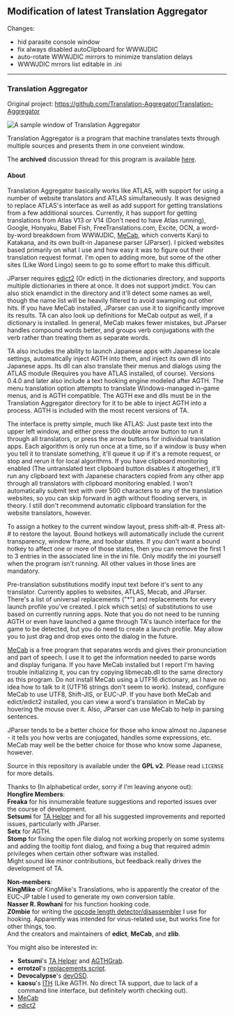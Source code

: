 ## Modification of latest Translation Aggregator
Changes:
- hid parasite console window
- fix always disabled autoClipboard for WWWJDIC
- auto-rotate WWWJDIC mirrors to minimize translation delays
- WWWJDIC mrrors list editable in .ini

---
### Translation Aggregator
Original project: https://github.com/Translation-Aggregator/Translation-Aggregator

![A sample window of Translation Aggregator](https://i.imgur.com/s8fHwUP.png)

Translation Aggregator is a program that machine translates texts through multiple sources and presents them in one conveient window.

The **archived** discussion thread for this program is available [here](https://web.archive.org/web/20190905051811/http://www.hongfire.com:80/forum/forum/hentai-lair/hentai-game-discussion/tools-and-tutorials/68499-translation-aggregator).

#### About

Translation Aggregator basically works like ATLAS, with support for using a number of website translators and ATLAS simultaneously. It was designed to replace ATLAS's interface as well as add support for getting translations from a few additional sources. Currently, it has support for getting translations from Atlas V13 or V14 (Don't need to have Atlas running), Google, Honyaku, Babel Fish, FreeTranslations.com, Excite, OCN, a word-by-word breakdown from WWWJDIC, [MeCab](http://taku910.github.io/mecab/), which converts Kanji to Katakana, and its own built-in Japanese parser (JParser). I picked websites based primarily on what I use and how easy it was to figure out their translation request format. I'm open to adding more, but some of the other sites (Like Word Lingo) seem to go to some effort to make this difficult.

JParser requires [edict2](http://www.edrdg.org/wiki/index.php/JMdict-EDICT_Dictionary_Project) (Or edict) in the dictionaries directory, and supports multiple dictionaries in there at once. It does not support jmdict. You can also stick enamdict in the directory and it'll detect some names as well, though the name list will be heavily filtered to avoid swamping out other hits. If you have MeCab installed, JParser can use it to significantly improve its results. TA can also look up definitions for MeCab output as well, if a dictionary is installed. In general, MeCab makes fewer mistakes, but JParser handles compound words better, and groups verb conjugations with the verb rather than treating them as separate words.

TA also includes the ability to launch Japanese apps with Japanese locale settings, automatically inject AGTH into them, and inject its own dll into Japanese apps. Its dll can also translate their menus and dialogs using the ATLAS module (Requires you have ATLAS installed, of course). Versions 0.4.0 and later also include a text hooking engine modeled after AGTH. The menu translation option attempts to translate Windows-managed in-game menus, and is AGTH compatible. The AGTH exe and dlls must be in the Translation Aggregator directory for it to be able to inject AGTH into a process. AGTH is included with the most recent versions of TA.

The interface is pretty simple, much like ATLAS: Just paste text into the upper left window, and either press the double arrow button to run it through all translators, or press the arrow buttons for individual translation apps. Each algorithm is only run once at a time, so if a window is busy when you tell it to translate something, it'll queue it up if it's a remote request, or stop and rerun it for local algorithms. If you have clipboard monitoring enabled (The untranslated text clipboard button disables it altogether), it'll run any clipboard text with Japanese characters copied from any other app through all translators with clipboard monitoring enabled. I won't automatically submit text with over 500 characters to any of the translation websites, so you can skip forward in agth without flooding servers, in theory. I still don't recommend automatic clipboard translation for the website translators, however.

To assign a hotkey to the current window layout, press shift-alt-#. Press alt-# to restore the layout. Bound hotkeys will automatically include the current transparency, window frame, and toobar states. If you don't want a bound hotkey to affect one or more of those states, then you can remove the first 1 to 3 entries in the associated line in the ini file. Only modify the ini yourself when the program isn't running. All other values in those lines are mandatory.

Pre-translation substitutions modify input text before it's sent to any translator. Currently applies to websites, ATLAS, Mecab, and JParser. There's a list of universal replacements ("\*") and replacements for every launch profile you've created. I pick which set(s) of substitutions to use based on currently running apps. Note that you do not need to be running AGTH or even have launched a game through TA's launch interface for the game to be detected, but you do need to create a launch profile. May allow you to just drag and drop exes onto the dialog in the future.

[MeCab](http://taku910.github.io/mecab/) is a free program that separates words and gives their pronunciation and part of speech. I use it to get the information needed to parse words and display furigana. If you have MeCab installed but I report I'm having trouble initializing it, you can try copying libmecab.dll to the same directory as this program. Do not install MeCab using a UTF16 dictionary, as I have no idea how to talk to it (UTF16 strings don't seem to work). Instead, configure MeCab to use UTF8, Shift-JIS, or EUC-JP. If you have both MeCab and edict/edict2 installed, you can view a word's translation in MeCab by hovering the mouse over it. Also, JParser can use MeCab to help in parsing sentences.

JParser tends to be a better choice for those who know almost no Japanese - it tells you how verbs are conjugated, handles some expressions, etc. MeCab may well be the better choice for those who know some Japanese, however.

Source in this repository is available under the **GPL v2**. Please read `LICENSE` for more details.

Thanks to (In alphabetical order, sorry if I'm leaving anyone out):  
**Hongfire Members**:  
**Freaka** for his innumerable feature suggestions and reported issues over the course of development.  
**Setsumi** for [TA Helper](https://github.com/setsumi/TAHelper) and for all his suggested improvements and reported issues, particularly with JParser.  
**Setx** for AGTH.  
**Stomp** for fixing the open file dialog not working properly on some systems and adding the tooltip font dialog, and fixing a bug that required admin privileges when certain other software was installed.  
Might sound like minor contributions, but feedback really drives the development of TA.  

**Non-members**:  
**KingMike** of KingMike's Translations, who is apparently the creator of the EUC-JP table I used to generate my own conversion table.  
**Nasser R. Rowhani** for his function hooking code.  
**Z0mbie** for writing the [opcode length detector/disassembler](http://hack-expo.void.ru/groups/blt/text/disasm.txt) I use for hooking. Apparently was intended for virus-related use, but works fine for other things, too.  
And the creators and maintainers of **edict**, **MeCab**, and **zlib**.  

You might also be interested in:
* **Setsumi**'s [TA Helper](https://github.com/setsumi/TAHelper) and [AGTHGrab](https://web.archive.org/web/20170509141602/http://www.hongfire.com/forum/forum/hentai-lair/hentai-game-discussion/tools-and-tutorials/68499-translation-aggregator/page13?postcount=195).
* **errotzol**'s [replacements script](https://web.archive.org/web/20190910085707/http://www.hongfire.com/forum/forum/hentai-lair/hentai-game-discussion/tools-and-tutorials/68499-translation-aggregator/page34#post2766594).
* **Devocalypse**'s [devOSD](https://web.archive.org/web/20190918173557/http://www.hongfire.com/forum/forum/hentai-lair/hentai-game-discussion/tools-and-tutorials/114249-devosd-a-japanese-galge-eroge-visual-novel-translation-helper?t=139063).
* **kaosu**'s [ITH](https://web.archive.org/web/20190921092912/http://www.hongfire.com/forum/forum/hentai-lair/hentai-game-discussion/tools-and-tutorials/185725-interactive-text-hooker-new-text-extraction-tool?t=208860) (Like AGTH. No direct TA support, due to lack of a command line interface, but definitely worth checking out).
* [MeCab](http://taku910.github.io/mecab/)
* [edict2](http://www.edrdg.org/wiki/index.php/JMdict-EDICT_Dictionary_Project)
